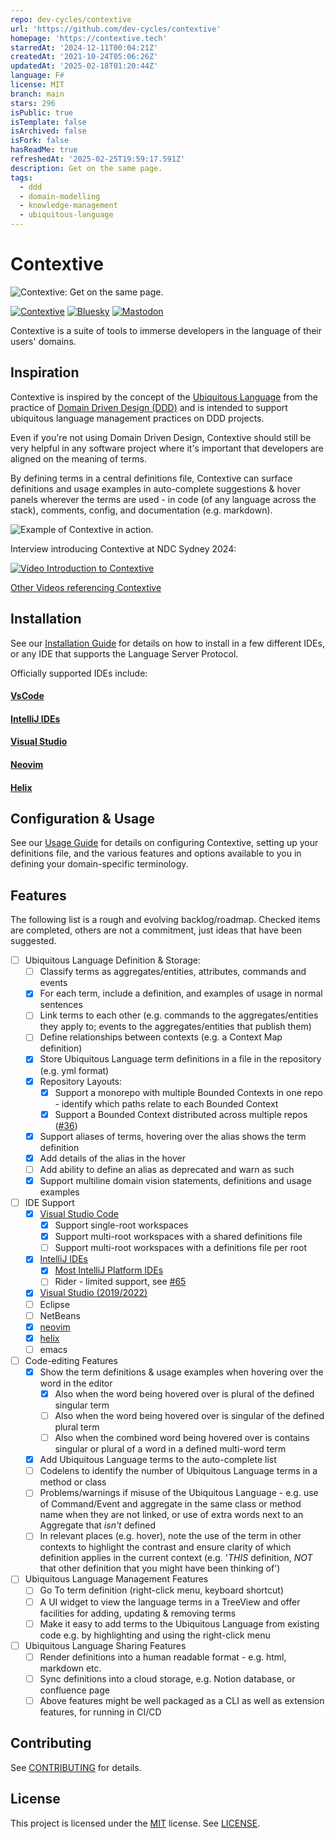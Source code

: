 ```yaml
---
repo: dev-cycles/contextive
url: 'https://github.com/dev-cycles/contextive'
homepage: 'https://contextive.tech'
starredAt: '2024-12-11T00:04:21Z'
createdAt: '2021-10-24T05:06:26Z'
updatedAt: '2025-02-18T01:20:44Z'
language: F#
license: MIT
branch: main
stars: 296
isPublic: true
isTemplate: false
isArchived: false
isFork: false
hasReadMe: true
refreshedAt: '2025-02-25T19:59:17.591Z'
description: Get on the same page.
tags:
  - ddd
  - domain-modelling
  - knowledge-management
  - ubiquitous-language
---
```


# Contextive

<picture>
  <source media="(prefers-color-scheme: dark)" srcset="images/logo-tagline-inverted.png">
  <source media="(prefers-color-scheme: light)" srcset="images/logo-tagline.png">
  <img alt="Contextive: Get on the same page." src="images/logo-tagline.png">
</picture>

[![Contextive](https://github.com/dev-cycles/contextive/actions/workflows/contextive.yml/badge.svg)](https://github.com/dev-cycles/contextive/actions/workflows/contextive.yml) [![Bluesky](https://img.shields.io/badge/Bluesky-0285FF?logo=bluesky&logoColor=fff)](https://bsky.app/profile/contextive.tech) [![Mastodon](https://img.shields.io/mastodon/follow/111227986489537355?domain=https%3A%2F%2Ftechhub.social%2F
)](https://techhub.social/@contextive)

Contextive is a suite of tools to immerse developers in the language of their users' domains.

## Inspiration

Contextive is inspired by the concept of the [Ubiquitous Language](https://martinfowler.com/bliki/UbiquitousLanguage.html) from the practice of [Domain Driven Design (DDD)](https://martinfowler.com/bliki/DomainDrivenDesign.html) and is intended to support ubiquitous language management practices on DDD projects.

Even if you're not using Domain Driven Design, Contextive should still be very helpful in any software project where it's important that developers are aligned on the meaning of terms.

By defining terms in a central definitions file, Contextive can surface definitions and usage examples in auto-complete suggestions & hover panels wherever the terms are used - in code (of any language across the stack), comments, config, and documentation (e.g. markdown).

![Example of Contextive in action.](docs/web/src/assets/images/simple-auto-complete-demo.gif)

Interview introducing Contextive at NDC Sydney 2024:

[![Video Introduction to Contextive](https://img.youtube.com/vi/Y_HzdX7nHo0/0.jpg)](https://www.youtube.com/watch?v=Y_HzdX7nHo0)

[Other Videos referencing Contextive](https://docs.contextive.tech/background/videos/)

## Installation

See our [Installation Guide](https://docs.contextive.tech/guides/installation/) for details on how to install in a few different IDEs, or any IDE that supports the Language Server Protocol.

Officially supported IDEs include:

#### [VsCode](https://docs.contextive.tech/guides/installation/#visual-studio-code)
#### [IntelliJ IDEs](https://docs.contextive.tech/guides/installation/#intellij-plugin-platform)
#### [Visual Studio](https://docs.contextive.tech/guides/installation/#visual-studio-2022)
#### [Neovim](https://docs.contextive.tech/guides/installation/#neovim)
#### [Helix](https://docs.contextive.tech/guides/installation/#helix)

## Configuration & Usage

See our [Usage Guide](https://docs.contextive.tech/guides/usage/) for details on configuring Contextive, setting up your definitions file, and the various features and options available to you in defining your domain-specific terminology.

## Features

The following list is a rough and evolving backlog/roadmap.  Checked items are completed, others are not a commitment, just ideas that have been suggested.

* [ ] Ubiquitous Language Definition & Storage:
  * [ ] Classify terms as aggregates/entities, attributes, commands and events
  * [x] For each term, include a definition, and examples of usage in normal sentences
  * [ ] Link terms to each other (e.g. commands to the aggregates/entities they apply to; events to the aggregates/entities that publish them)
  * [ ] Define relationships between contexts (e.g. a Context Map definition)
  * [x] Store Ubiquitous Language term definitions in a file in the repository (e.g. yml format)
  * [x] Repository Layouts:
    * [x] Support a monorepo with multiple Bounded Contexts in one repo - identify which paths relate to each Bounded Context
    * [x] Support a Bounded Context distributed across multiple repos ([#36](https://github.com/dev-cycles/contextive/issues/36))
  * [x] Support aliases of terms, hovering over the alias shows the term definition
  * [x] Add details of the alias in the hover
  * [ ] Add ability to define an alias as deprecated and warn as such
  * [x] Support multiline domain vision statements, definitions and usage examples
* [ ] IDE Support
  * [x] [Visual Studio Code](#vscode)
    * [x] Support single-root workspaces
    * [x] Support multi-root workspaces with a shared definitions file
    * [ ] Support multi-root workspaces with a definitions file per root
  * [x] [IntelliJ IDEs](#intellij-ides)
    * [x] [Most IntelliJ Platform IDEs](https://plugins.jetbrains.com/docs/intellij/language-server-protocol.html#supported-ides)
    * [ ] Rider - limited support, see [#65](https://github.com/dev-cycles/contextive/issues/65)
  * [x] [Visual Studio (2019/2022)](#visual-studio)
  * [ ] Eclipse
  * [ ] NetBeans
  * [x] [neovim](#neovim)
  * [x] [helix](#helix)
  * [ ] emacs
* [ ] Code-editing Features
  * [x] Show the term definitions & usage examples when hovering over the word in the editor 
    * [x] Also when the word being hovered over is plural of the defined singular term
    * [ ] Also when the word being hovered over is singular of the defined plural term
    * [ ] Also when the combined word being hovered over is contains singular or plural of a word in a defined multi-word term
  * [x] Add Ubiquitous Language terms to the auto-complete list
  * [ ] Codelens to identify the number of Ubiquitous Language terms in a method or class
  * [ ] Problems/warnings if misuse of the Ubiquitous Language - e.g. use of Command/Event and aggregate in the same class or method name when they are not linked, or use of extra words next to an Aggregate that _isn't_ defined
  * [ ] In relevant places (e.g. hover), note the use of the term in other contexts to highlight the contrast and ensure clarity of which definition applies in the current context (e.g. '_THIS_ definition, _NOT_ that other definition that you might have been thinking of')
* [ ] Ubiquitous Language Management Features
  * [ ] Go To term definition (right-click menu, keyboard shortcut)
  * [ ] A UI widget to view the language terms in a TreeView and offer facilities for adding, updating & removing terms
  * [ ] Make it easy to add terms to the Ubiquitous Language from existing code e.g. by highlighting and using the right-click menu
* [ ] Ubiquitous Language Sharing Features
  * [ ] Render definitions into a human readable format - e.g. html, markdown etc.
  * [ ] Sync definitions into a cloud storage, e.g. Notion database, or confluence page
  * [ ] Above features might be well packaged as a CLI as well as extension features, for running in CI/CD

## Contributing

See [CONTRIBUTING](./CONTRIBUTING.md) for details.

## License

This project is licensed under the [MIT](https://choosealicense.com/licenses/mit/) license.  See [LICENSE](LICENSE).
